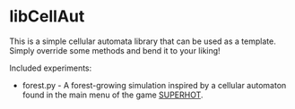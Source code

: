# libCellAut
This is a simple cellular automata library that can be used as a template. Simply override some methods and bend it to your liking!

Included experiments:
* forest.py - A forest-growing simulation inspired by a cellular automaton found in the main menu of the game [SUPERHOT](https://superhotgame.com/).
